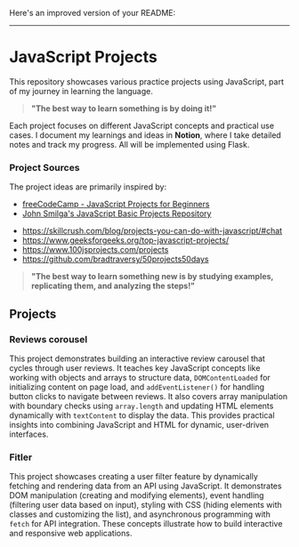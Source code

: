Here's an improved version of your README:

---

# JavaScript Projects

This repository showcases various practice projects using JavaScript, part of my journey in learning the language.  
> **"The best way to learn something is by doing it!"**

Each project focuses on different JavaScript concepts and practical use cases. I document my learnings and ideas in **Notion**, where I take detailed notes and track my progress. All will be implemented using Flask.

### Project Sources
The project ideas are primarily inspired by:
* [freeCodeCamp - JavaScript Projects for Beginners](https://www.freecodecamp.org/news/javascript-projects-for-beginners/#heading-how-to-create-a-review-carousel)
* [John Smilga's JavaScript Basic Projects Repository](https://github.com/john-smilga/javascript-basic-projects/tree/master)
- https://skillcrush.com/blog/projects-you-can-do-with-javascript/#chat
- https://www.geeksforgeeks.org/top-javascript-projects/
- https://www.100jsprojects.com/projects
- https://github.com/bradtraversy/50projects50days

> **"The best way to learn something new is by studying examples, replicating them, and analyzing the steps!"**

## Projects

### Reviews corousel

This project demonstrates building an interactive review carousel that cycles through user reviews. It teaches key JavaScript concepts like working with objects and arrays to structure data, `DOMContentLoaded` for initializing content on page load, and `addEventListener()` for handling button clicks to navigate between reviews. It also covers array manipulation with boundary checks using `array.length` and updating HTML elements dynamically with `textContent` to display the data. This provides practical insights into combining JavaScript and HTML for dynamic, user-driven interfaces.

### Fitler

This project showcases creating a user filter feature by dynamically fetching and rendering data from an API using JavaScript. It demonstrates DOM manipulation (creating and modifying elements), event handling (filtering user data based on input), styling with CSS (hiding elements with classes and customizing the list), and asynchronous programming with `fetch` for API integration. These concepts illustrate how to build interactive and responsive web applications.











